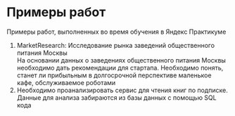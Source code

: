 # Примеры работ

Примеры работ, выполненных во время обучения в Яндекс Практикуме
1. MarketResearch: Исследование рынка заведений общественного питания Москвы  
На основании данных о заведениях общественного питания Москвы необходимо дать рекомендации для стартапа. Необходимо понять, станет ли прибыльным в долгосрочной перспективе  маленькое кафе, обслуживаемое роботами
2. Необходимо проанализировать сервис для чтения книг по подписке. Данные для анализа забираются из базы данных с помощью SQL кода
